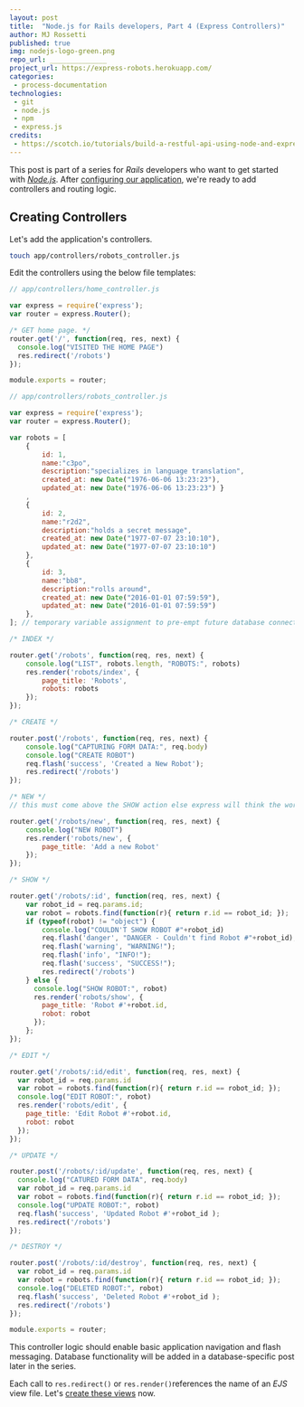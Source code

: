```yaml
---
layout: post
title:  "Node.js for Rails developers, Part 4 (Express Controllers)"
author: MJ Rossetti
published: true
img: nodejs-logo-green.png
repo_url: ______________
project_url: https://express-robots.herokuapp.com/
categories:
 - process-documentation
technologies:
 - git
 - node.js
 - npm
 - express.js
credits:
 - https://scotch.io/tutorials/build-a-restful-api-using-node-and-express-4
---
```


This post is part of a series for *Rails* developers who want to get started with [*Node.js*](https://nodejs.org/en/). After [configuring our application](/process-documentation/2016/04/09/node-for-rails-developers-part-3-express-configuration/), we're ready to add controllers and routing logic.

## Creating Controllers

Let's add the application's controllers.

```` sh
touch app/controllers/robots_controller.js
````

Edit the controllers using the below file templates:

```` js
// app/controllers/home_controller.js

var express = require('express');
var router = express.Router();

/* GET home page. */
router.get('/', function(req, res, next) {
  console.log("VISITED THE HOME PAGE")
  res.redirect('/robots')
});

module.exports = router;
````

```` js
// app/controllers/robots_controller.js

var express = require('express');
var router = express.Router();

var robots = [
    {
        id: 1,
        name:"c3po",
        description:"specializes in language translation",
        created_at: new Date("1976-06-06 13:23:23"),
        updated_at: new Date("1976-06-06 13:23:23") }
    ,
    {
        id: 2,
        name:"r2d2",
        description:"holds a secret message",              
        created_at: new Date("1977-07-07 23:10:10"),
        updated_at: new Date("1977-07-07 23:10:10")
    },
    {
        id: 3,
        name:"bb8",  
        description:"rolls around",                        
        created_at: new Date("2016-01-01 07:59:59"),
        updated_at: new Date("2016-01-01 07:59:59")
    },
]; // temporary variable assignment to pre-empt future database connection

/* INDEX */

router.get('/robots', function(req, res, next) {
    console.log("LIST", robots.length, "ROBOTS:", robots)
    res.render('robots/index', {
        page_title: 'Robots',
        robots: robots
    });
});

/* CREATE */

router.post('/robots', function(req, res, next) {
    console.log("CAPTURING FORM DATA:", req.body)
    console.log("CREATE ROBOT")
    req.flash('success', 'Created a New Robot');
    res.redirect('/robots')
});

/* NEW */
// this must come above the SHOW action else express will think the word 'new' is the :id

router.get('/robots/new', function(req, res, next) {
    console.log("NEW ROBOT")
    res.render('robots/new', {
        page_title: 'Add a new Robot'
    });
});

/* SHOW */

router.get('/robots/:id', function(req, res, next) {
    var robot_id = req.params.id;
    var robot = robots.find(function(r){ return r.id == robot_id; });
    if (typeof(robot) != "object") {
        console.log("COULDN'T SHOW ROBOT #"+robot_id)
        req.flash('danger', "DANGER - Couldn't find Robot #"+robot_id);
        req.flash('warning', "WARNING!");
        req.flash('info', "INFO!");
        req.flash('success', "SUCCESS!");
        res.redirect('/robots')
    } else {
      console.log("SHOW ROBOT:", robot)
      res.render('robots/show', {
        page_title: 'Robot #'+robot.id,
        robot: robot
      });
    };
});

/* EDIT */

router.get('/robots/:id/edit', function(req, res, next) {
  var robot_id = req.params.id
  var robot = robots.find(function(r){ return r.id == robot_id; });
  console.log("EDIT ROBOT:", robot)
  res.render('robots/edit', {
    page_title: 'Edit Robot #'+robot.id,
    robot: robot
  });
});

/* UPDATE */

router.post('/robots/:id/update', function(req, res, next) {
  console.log("CATURED FORM DATA", req.body)
  var robot_id = req.params.id
  var robot = robots.find(function(r){ return r.id == robot_id; });
  console.log("UPDATE ROBOT:", robot)
  req.flash('success', 'Updated Robot #'+robot_id );
  res.redirect('/robots')
});

/* DESTROY */

router.post('/robots/:id/destroy', function(req, res, next) {
  var robot_id = req.params.id
  var robot = robots.find(function(r){ return r.id == robot_id; });
  console.log("DELETED ROBOT:", robot)
  req.flash('success', 'Deleted Robot #'+robot_id );
  res.redirect('/robots')
});

module.exports = router;
````

This controller logic should enable basic application navigation and flash messaging. Database functionality will be added in a database-specific post later in the series.

Each call to `res.redirect()` or `res.render()`references the name of an *EJS* view file. Let's [create these views](/process-documentation/2016/04/09/node-for-rails-developers-part-5-express-views/) now.
